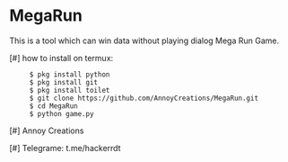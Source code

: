 # MegaRun
This is a tool which can win data without playing dialog Mega Run Game.


[#] how to install on termux:

         $ pkg install python   
         $ pkg install git
         $ pkg install toilet 
         $ git clone https://github.com/AnnoyCreations/MegaRun.git
         $ cd MegaRun
         $ python game.py
         
         
         

[#] Annoy Creations

[#] Telegrame: t.me/hackerrdt
